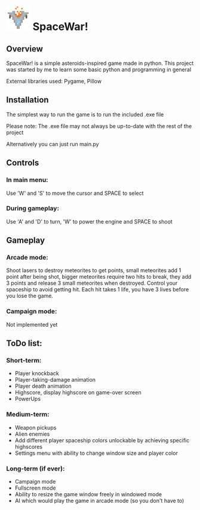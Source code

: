 # ![alt text](Assets\GUI\spacewar_icon.png) SpaceWar!


## Overview
SpaceWar! is a simple asteroids-inspired game made in python.
This project was started by me to learn some basic python and programming in general

External libraries used: Pygame, Pillow


## Installation
The simplest way to run the game is to run the included .exe file

Please note: The .exe file may not always be up-to-date with the rest of the project

Alternatively you can just run main.py


## Controls

### In main menu:
Use 'W' and 'S' to move the cursor and SPACE to select

### During gameplay:
Use 'A' and 'D' to turn, 'W' to power the engine and SPACE to shoot


## Gameplay

### Arcade mode:
Shoot lasers to destroy meteorites to get points,
small meteorites add 1 point after being shot, bigger
meteorites require two hits to break, they add 3 points
and release 3 small meteorites when destroyed. 
Control your spaceship to avoid getting hit. Each hit takes
1 life, you have 3 lives before you lose the game.

### Campaign mode:
Not implemented yet


## ToDo list:

### Short-term:

- Player knockback
- Player-taking-damage animation
- Player death animation
- Highscore, display highscore on game-over screen
- PowerUps

### Medium-term:

- Weapon pickups
- Alien enemies
- Add different player spaceship colors unlockable by achieving specific highscores
- Settings menu with ability to change window size and player color

### Long-term (if ever):

- Campaign mode
- Fullscreen mode
- Ability to resize the game window freely in windowed mode
- AI which would play the game in arcade mode (so you don't have to)